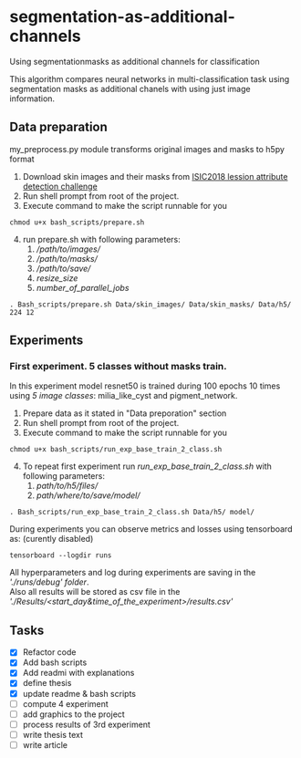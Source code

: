 # segmentation-as-additional-channels
Using segmentationmasks as additional channels for classification

This algorithm compares neural networks in multi-classification task using segmentation masks as additional chanels with using just image information.

## Data preparation
my_preprocess.py module transforms original images and masks to h5py format

1. Download skin images and their masks from [ISIC2018 lession attribute detection challenge](https://challenge.kitware.com/#phase/5abcbb6256357d0139260e5f)
2. Run shell prompt from root of the project.
3. Execute command to make the script runnable for you
~~~~
chmod u+x bash_scripts/prepare.sh
~~~~
4. run prepare.sh with following parameters:
   1. */path/to/images/*
   2. */path/to/masks/*
   3. */path/to/save/*
   4. *resize_size*
   5. *number_of_parallel_jobs*
~~~~
. Bash_scripts/prepare.sh Data/skin_images/ Data/skin_masks/ Data/h5/ 224 12
~~~~
## Experiments

### First experiment. 5 classes without masks train.
In this experiment model resnet50 is trained during 100 epochs 10 times using *5 image classes*: milia_like_cyst and pigment_network.
1. Prepare data as it stated in "Data preporation" section
2. Run shell prompt from root of the project.
3. Execute command to make the script runnable for you
~~~~
chmod u+x bash_scripts/run_exp_base_train_2_class.sh
~~~~
4. To repeat first experiment run *run_exp_base_train_2_class.sh* with following parameters:
   1. *path/to/h5/files/*
   2. *path/where/to/save/model/*
~~~~
. Bash_scripts/run_exp_base_train_2_class.sh Data/h5/ model/
~~~~


During experiments you can observe metrics and losses using tensorboard as: (curently disabled)
~~~~
tensorboard --logdir runs
~~~~
All hyperparameters and log during experiments are saving in the *'./runs/debug' folder*. <br>
Also all results will be stored as csv file in the *'./Results/<start_day&time_of_the_experiment>/results.csv'*

## Tasks
- [x] Refactor code
- [x] Add bash scripts
- [x] Add readmi with explanations
- [x] define thesis 
- [x] update readme & bash scripts
- [ ] compute 4 experiment 
- [ ] add graphics to the project
- [ ] process results of 3rd experiment
- [ ] write thesis text
- [ ] write article
